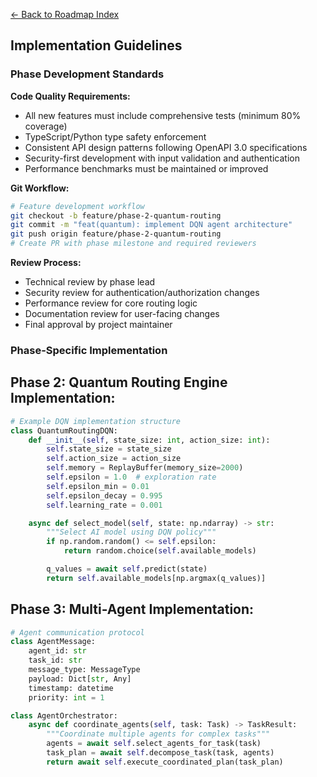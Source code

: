 [← Back to Roadmap Index](../roadmap.md)

## Implementation Guidelines

### Phase Development Standards

**Code Quality Requirements:**
- All new features must include comprehensive tests (minimum 80% coverage)
- TypeScript/Python type safety enforcement
- Consistent API design patterns following OpenAPI 3.0 specifications
- Security-first development with input validation and authentication
- Performance benchmarks must be maintained or improved

**Git Workflow:**

```bash
# Feature development workflow
git checkout -b feature/phase-2-quantum-routing
git commit -m "feat(quantum): implement DQN agent architecture"
git push origin feature/phase-2-quantum-routing
# Create PR with phase milestone and required reviewers
```

**Review Process:**
- Technical review by phase lead
- Security review for authentication/authorization changes
- Performance review for core routing logic
- Documentation review for user-facing changes
- Final approval by project maintainer

### Phase-Specific Implementation

## **Phase 2: Quantum Routing Engine Implementation:**

```python
# Example DQN implementation structure
class QuantumRoutingDQN:
    def __init__(self, state_size: int, action_size: int):
        self.state_size = state_size
        self.action_size = action_size
        self.memory = ReplayBuffer(memory_size=2000)
        self.epsilon = 1.0  # exploration rate
        self.epsilon_min = 0.01
        self.epsilon_decay = 0.995
        self.learning_rate = 0.001

    async def select_model(self, state: np.ndarray) -> str:
        """Select AI model using DQN policy"""
        if np.random.random() <= self.epsilon:
            return random.choice(self.available_models)

        q_values = await self.predict(state)
        return self.available_models[np.argmax(q_values)]
```

## **Phase 3: Multi-Agent Implementation:**

```python
# Agent communication protocol
class AgentMessage:
    agent_id: str
    task_id: str
    message_type: MessageType
    payload: Dict[str, Any]
    timestamp: datetime
    priority: int = 1

class AgentOrchestrator:
    async def coordinate_agents(self, task: Task) -> TaskResult:
        """Coordinate multiple agents for complex tasks"""
        agents = await self.select_agents_for_task(task)
        task_plan = await self.decompose_task(task, agents)
        return await self.execute_coordinated_plan(task_plan)
